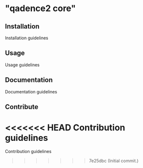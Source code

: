 # "qadence2 core"
## Installation
Installation guidelines

## Usage
Usage guidelines

## Documentation
Documentation guidelines

## Contribute
<<<<<<< HEAD
Contribution guidelines
=======
Contribution guidelines
>>>>>>> 7e25dbc (Initial commit.)
